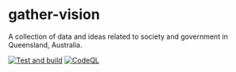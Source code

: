 # gather-vision
A collection of data and ideas related to society and government in Queensland, Australia.

[![Test and build](https://github.com/anotherbyte-net/gather-vision/actions/workflows/app-tests.yml/badge.svg?branch=main)](https://github.com/anotherbyte-net/gather-vision/actions/workflows/app-tests.yml)
[![CodeQL](https://github.com/anotherbyte-net/gather-vision/actions/workflows/codeql-analysis.yml/badge.svg?branch=main)](https://github.com/anotherbyte-net/gather-vision/actions/workflows/codeql-analysis.yml)

